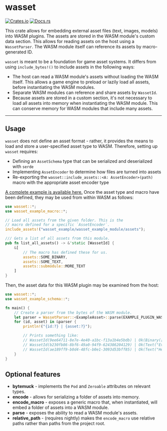 # wasset

[![Crates.io](https://img.shields.io/crates/v/wasset.svg)](https://crates.io/crates/wasset)
[![Docs.rs](https://docs.rs/wasset/badge.svg)](https://docs.rs/wasset)

This crate allows for embedding external asset files (text, images, models) into WASM plugins. The assets are stored in the WASM module's custom data section. This allows for reading assets on the host using a `WassetParser`. The WASM module itself can reference its assets by macro-generated ID.

`wasset` is meant to be a foundation for game asset systems. It differs from using `include_bytes!()` to include assets in the following ways:

- The host can read a WASM module's assets without loading the WASM itself. This allows a game engine to preload or lazily load all assets, before instantiating the WASM modules.
- Separate WASM modules can reference and share assets by `WassetId`.
- Because assets are stored in a custom section, it's not necessary to load all assets into memory when instantiating the WASM module. This can conserve memory for WASM modules that include many assets.

---

## Usage

`wasset` does not define an asset format - rather, it provides the means to load and store a user-specified asset type to WASM. Therefore, setting up `wasset` requires:

- Defining an `AssetSchema` type that can be serialized and deserialized with `serde`
- Implementing `AssetEncoder` to determine how files are turned into assets
- Re-exporting the `wasset::include_assets::<A: AssetEncoder>(path)` macro with the appropriate asset encoder type

[A complete example is available here.](/wasset_example/) Once the asset type and macro have been defined, they may be used from within WASM as follows:

```rust
use wasset::*;
use wasset_example_macro::*;

// Load all assets from the given folder. This is the
// macro defined for a specific `AssetEncoder`.
include_assets!("wasset_example/wasset_example_module/assets");

/// Gets a list of all assets from this module.
pub fn list_all_assets() -> &'static [WassetId] {
    &[
        // The macro has defined these for us.
        assets::SOME_BINARY,
        assets::SOME_TEXT,
        assets::submodule::MORE_TEXT
    ]
}
```

Then, the asset data for this WASM plugin may be examined from the host:

```rust
use wasset::*;
use wasset_example_schema::*;

fn main() {
    // Create a parser from the bytes of the WASM module.
    let parser = WassetParser::<ExampleAsset>::parse(EXAMPLE_PLUGIN_WASM).unwrap();
    for (id, asset) in &parser {
        println!("{id:?} | {asset:?}");

        // Prints something like:
        // WassetId(9ee64711-8e7e-4e40-a1bc-f13a1b4e5bdb) | Ok(Binary([97, 115, 106, 100]))
        // WassetId(b230fb86-8bf6-49a0-94f9-624386204129) | Ok(Text("Even more!"))
        // WassetId(ae189ff9-b0d4-48fc-b0e1-3093d53bff85) | Ok(Text("Hello world!"))
    }
}
```

## Optional features

- **bytemuck** - implements the `Pod` and `Zeroable` attributes on relevant types.
- **encode** - allows for serializing a folder of assets into memory.
- **encode_macro** - exposes a generic macro that, when instantiated, will embed a folder of assets into a WASM module.
- **parse** - exposes the ability to read a WASM module's assets.
- **relative_path** - (requires nightly) makes the `encode_macro` use relative paths rather than paths from the project root.